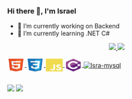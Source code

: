 ### Hi there 👋, I'm Israel 
- 🔭 I’m currently working on Backend
- 🌱 I’m currently learning .NET C#
<div align="center">
  <a href="https://github.com/israelstrength">
  <img height="180em" src="https://github-readme-stats.vercel.app/api?username=israelstrength&show_icons=true&theme=algolia&include_all_commits=true&count_private=true"/>
  <img height="180em" src="https://github-readme-stats.vercel.app/api/top-langs/?username=israelstrength&layout=compact&langs_count=7&theme=algolia"/>
</div>

<div style="display: inline_block"><br>
  <img align="center" alt="Isra-HTML" height="30" width="40" src="https://raw.githubusercontent.com/devicons/devicon/master/icons/html5/html5-original.svg">
  <img align="center" alt="Isra-CSS" height="30" width="40" src="https://raw.githubusercontent.com/devicons/devicon/master/icons/css3/css3-original.svg">
  <img align="center" alt="Isra-Js" height="30" width="40" src="https://raw.githubusercontent.com/devicons/devicon/master/icons/javascript/javascript-plain.svg">
  <img align="center" alt="Isra-Csharp" height="30" width="40" src="https://raw.githubusercontent.com/devicons/devicon/master/icons/csharp/csharp-original.svg">
  <img align="center" alt="Isra-mysql" height="30" width="40" src="https://cdn.jsdelivr.net/gh/devicons/devicon/icons/mysql/mysql-original-wordmark.svg"/>
</div>

##
 
<div> 
  <a href = "mailto:israelmtb2012@gmail.com"><img src="https://img.shields.io/badge/-Gmail-%23333?style=for-the-badge&logo=gmail&logoColor=white" target="_blank"></a>
  <a href="https://www.linkedin.com/in/israel-m-israel" target="_blank"><img src="https://img.shields.io/badge/-LinkedIn-%230077B5?style=for-the-badge&logo=linkedin&logoColor=white" target="_blank"></a> 
</div>

